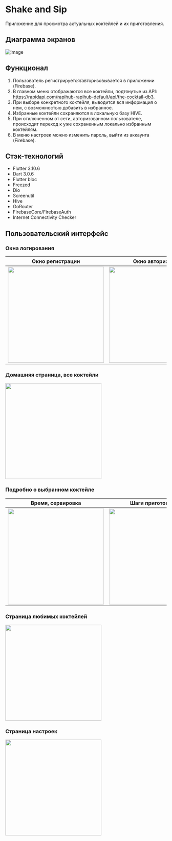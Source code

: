 # Shake and Sip

Приложение для просмотра актуальных коктейлей и их приготовления. 

## Диаграмма экранов

![image](https://github.com/DelayStepback/shake_and_sip_app/assets/79159215/401fba77-9882-4f91-a9a8-ea46e20863ca)


## Функционал

1. Пользователь регистрируется/авторизовывается в приложении (Firebase).
2. В главном меню отображаются все коктейли, подтянутые из API: https://rapidapi.com/rapihub-rapihub-default/api/the-cocktail-db3.
3. При выборе конкретного коктейля, выводится вся информация о нем, с возможностью добавить в избранное.
4. Избранные коктейли сохраняются в локальную базу HIVE.
5. При отключенном от сети, авторизованном пользователе, происходит переход к уже сохраненным локально избранным коктейлям.
6. В меню настроек можно изменить пароль, выйти из аккаунта (Firebase).

## Стэк-технологий

* Flutter 3.10.6
* Dart 3.0.6
* Flutter bloc
* Freezed
* Dio
* Screenutil
* Hive
* GoRouter
* FirebaseCore/FirebaseAuth
* Internet Connectivity Checker

## Пользовательский интерфейс

### Окна логирования

| Окно регистрации | Окно авторизации |
| --- | --- |
|<img src="https://github.com/DelayStepback/shake_and_sip_app/assets/79159215/ba038d1e-527a-435f-a40d-480c53d91488" width="300" /> | <img src="https://github.com/DelayStepback/shake_and_sip_app/assets/79159215/6322d3f3-6103-47b1-81f7-b0e6ce3d2e57" width="300" /> |

### Домашняя страница, все коктейли
<img src="https://github.com/DelayStepback/shake_and_sip_app/assets/79159215/e9e70309-d093-4c7e-8c91-9a362a9e6026" width="300" />

### Подробно о выбранном коктейле

| Время, сервировка | Шаги приготовления | Ингредиенты |
| --- | --- | --- |
| <img src="https://github.com/DelayStepback/shake_and_sip_app/assets/79159215/52120abb-0563-4776-8aea-d223579d63f9" width="300" /> | <img src="https://github.com/DelayStepback/shake_and_sip_app/assets/79159215/53c48786-67b0-44ab-816c-dfb019659f0c" width="300" /> | <img src="https://github.com/DelayStepback/shake_and_sip_app/assets/79159215/90eb8cea-b90f-498c-99f4-d0509141c959" width="300" /> |

### Страница любимых коктейлей
<img src="https://github.com/DelayStepback/shake_and_sip_app/assets/79159215/d8070673-73fc-481d-97f9-4262a6568bef" width="300" />

### Страница настроек
<img src="https://github.com/DelayStepback/shake_and_sip_app/assets/79159215/05627e5d-24c8-4131-8a42-92e96070ef3e" width="300" />
